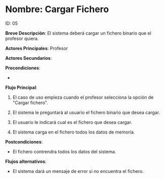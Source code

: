 # Nombre: Cargar Fichero

ID: 05

**Breve Descripción**: El sistema deberá cargar un fichero binario que el profesor quiera.

**Actores Principales**: Profesor

**Actores Secundarios**: 

**Precondiciones**:

   * 

**Flujo Principal**:

   1. El caso de uso empieza cuando el profesor selecciona la opción de "Cargar fichero".

   2. El sistema le preguntará al usuario el fichero binario que desea cargar.

   3. El usuario le indicará cual es el fichero que desea cargar.

   4. El sistema carga en el fichero todos los datos de memoria.

**Postcondiciones**:

   * El fichero contrendra todos los datos del sistema.

**Flujos alternativos**:

   * El sistema dará un mensaje de error si no encuentra el fichero.



